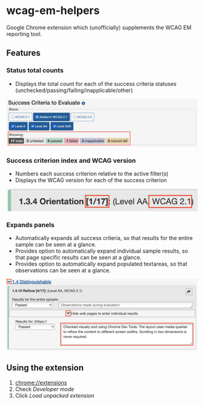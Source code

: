 # wcag-em-helpers

Google Chrome extension which (unofficially) supplements the WCAG EM reporting tool.

## Features

### Status total counts

* Displays the total count for each of the success criteria statuses (unchecked/passing/failing/inapplicable/other)

![Screenshot of status total counts](/images/screenshots/status-total-counts.png)

### Success criterion index and WCAG version

* Numbers each success criterion relative to the active filter(s)
* Displays the WCAG version for each of the success criterion

![Screenshot of criterion index and WCAG version](/images/screenshots/criterion-index-and-wcag-version.png)

### Expands panels

* Automatically expands all success criteria, so that results for the entire sample can be seen at a glance.
* Provides option to automatically expand individual sample results, so that page specific results can be seen at a glance.
* Provides option to automatically expand populated textareas, so that observations can be seen at a glance.

![Screenshot of expanded panel and textarea](/images/screenshots/expanded-panel-and-textarea.png)

## Using the extension

1. <chrome://extensions>
1. Check *Developer mode*
1. Click *Load unpacked extension*
